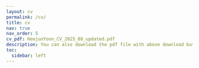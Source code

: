 ```yaml
---
layout: cv
permalink: /cv/
title: cv
nav: true
nav_order: 5
cv_pdf: HeejunYoon_CV_2025_08_updated.pdf
description: You can also download the pdf file with above download button. (Last update on Sep 2025)
toc:
  sidebar: left
---
```

